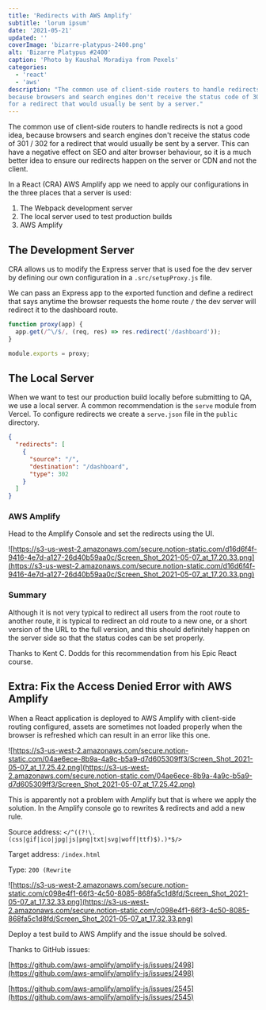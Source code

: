 ```yaml
---
title: 'Redirects with AWS Amplify'
subtitle: 'lorum ipsum'
date: '2021-05-21'
updated: ''
coverImage: 'bizarre-platypus-2400.png'
alt: 'Bizarre Platypus #2400'
caption: 'Photo by Kaushal Moradiya from Pexels'
categories:
  - 'react'
  - 'aws'
description: "The common use of client-side routers to handle redirects is not a good idea,
because browsers and search engines don't receive the status code of 301 / 302
for a redirect that would usually be sent by a server."
---
```


The common use of client-side routers to handle redirects is not a good idea,
because browsers and search engines don't receive the status code of 301 / 302
for a redirect that would usually be sent by a server. This can have a negative
effect on SEO and alter browser behaviour, so it is a much better idea to ensure
our redirects happen on the server or CDN and not the client.

In a React (CRA) AWS Amplify app we need to apply our configurations in the
three places that a server is used:

1. The Webpack development server
2. The local server used to test production builds
3. AWS Amplify

## The Development Server

CRA allows us to modify the Express server that is used foe the dev server by
defining our own configuration in a `.src/setupProxy.js` file.

We can pass an Express app to the exported function and define a redirect that
says anytime the browser requests the home route `/` the dev server will
redirect it to the dashboard route.

```jsx
function proxy(app) {
  app.get(/^\/$/, (req, res) => res.redirect('/dashboard'));
}

module.exports = proxy;
```

## The Local Server

When we want to test our production build locally before submitting to QA, we
use a local server. A common recommendation is the `serve` module from Vercel.
To configure redirects we create a `serve.json` file in the `public` directory.

```json
{
  "redirects": [
    {
      "source": "/",
      "destination": "/dashboard",
      "type": 302
    }
  ]
}
```

### AWS Amplify

Head to the Amplify Console and set the redirects using the UI.

![https://s3-us-west-2.amazonaws.com/secure.notion-static.com/d16d6f4f-9416-4e7d-a127-26d40b59aa0c/Screen_Shot_2021-05-07_at_17.20.33.png](https://s3-us-west-2.amazonaws.com/secure.notion-static.com/d16d6f4f-9416-4e7d-a127-26d40b59aa0c/Screen_Shot_2021-05-07_at_17.20.33.png)

### Summary

Although it is not very typical to redirect all users from the root route to
another route, it is typical to redirect an old route to a new one, or a short
version of the URL to the full version, and this should definitely happen on the
server side so that the status codes can be set properly.

Thanks to Kent C. Dodds for this recommendation from his Epic React course.

## Extra: Fix the Access Denied Error with AWS Amplify

When a React application is deployed to AWS Amplify with client-side routing
configured, assets are sometimes not loaded properly when the browser is
refreshed which can result in an error like this one.

![https://s3-us-west-2.amazonaws.com/secure.notion-static.com/04ae6ece-8b9a-4a9c-b5a9-d7d605309ff3/Screen_Shot_2021-05-07_at_17.25.42.png](https://s3-us-west-2.amazonaws.com/secure.notion-static.com/04ae6ece-8b9a-4a9c-b5a9-d7d605309ff3/Screen_Shot_2021-05-07_at_17.25.42.png)

This is apparently not a problem with Amplify but that is where we apply the
solution. In the Amplify console go to rewrites & redirects and add a new rule.

Source address: `</^((?!\.(css|gif|ico|jpg|js|png|txt|svg|woff|ttf)$).)*$/>`

Target address: `/index.html`

Type: `200 (Rewrite`

![https://s3-us-west-2.amazonaws.com/secure.notion-static.com/c098e4f1-66f3-4c50-8085-868fa5c1d8fd/Screen_Shot_2021-05-07_at_17.32.33.png](https://s3-us-west-2.amazonaws.com/secure.notion-static.com/c098e4f1-66f3-4c50-8085-868fa5c1d8fd/Screen_Shot_2021-05-07_at_17.32.33.png)

Deploy a test build to AWS Amplify and the issue should be solved.

Thanks to GitHub issues:

[https://github.com/aws-amplify/amplify-js/issues/2498](https://github.com/aws-amplify/amplify-js/issues/2498)

[https://github.com/aws-amplify/amplify-js/issues/2545](https://github.com/aws-amplify/amplify-js/issues/2545)
